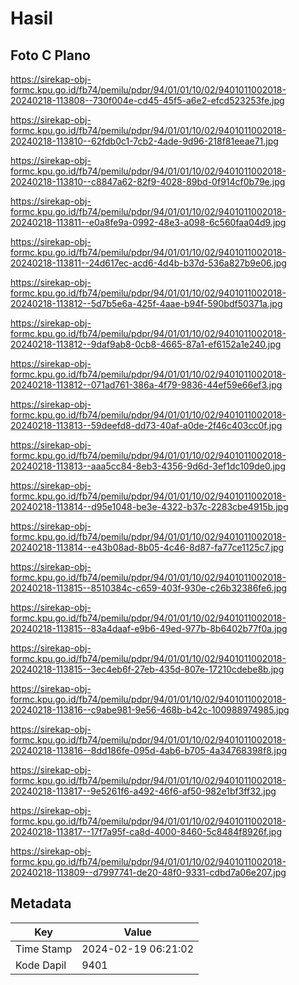 # Hasil

## Foto C Plano

https://sirekap-obj-formc.kpu.go.id/fb74/pemilu/pdpr/94/01/01/10/02/9401011002018-20240218-113808--730f004e-cd45-45f5-a6e2-efcd523253fe.jpg

https://sirekap-obj-formc.kpu.go.id/fb74/pemilu/pdpr/94/01/01/10/02/9401011002018-20240218-113810--62fdb0c1-7cb2-4ade-9d96-218f81eeae71.jpg

https://sirekap-obj-formc.kpu.go.id/fb74/pemilu/pdpr/94/01/01/10/02/9401011002018-20240218-113810--c8847a62-82f9-4028-89bd-0f914cf0b79e.jpg

https://sirekap-obj-formc.kpu.go.id/fb74/pemilu/pdpr/94/01/01/10/02/9401011002018-20240218-113811--e0a8fe9a-0992-48e3-a098-6c560faa04d9.jpg

https://sirekap-obj-formc.kpu.go.id/fb74/pemilu/pdpr/94/01/01/10/02/9401011002018-20240218-113811--24d617ec-acd6-4d4b-b37d-536a827b9e06.jpg

https://sirekap-obj-formc.kpu.go.id/fb74/pemilu/pdpr/94/01/01/10/02/9401011002018-20240218-113812--5d7b5e6a-425f-4aae-b94f-590bdf50371a.jpg

https://sirekap-obj-formc.kpu.go.id/fb74/pemilu/pdpr/94/01/01/10/02/9401011002018-20240218-113812--9daf9ab8-0cb8-4665-87a1-ef6152a1e240.jpg

https://sirekap-obj-formc.kpu.go.id/fb74/pemilu/pdpr/94/01/01/10/02/9401011002018-20240218-113812--071ad761-386a-4f79-9836-44ef59e66ef3.jpg

https://sirekap-obj-formc.kpu.go.id/fb74/pemilu/pdpr/94/01/01/10/02/9401011002018-20240218-113813--59deefd8-dd73-40af-a0de-2f46c403cc0f.jpg

https://sirekap-obj-formc.kpu.go.id/fb74/pemilu/pdpr/94/01/01/10/02/9401011002018-20240218-113813--aaa5cc84-8eb3-4356-9d6d-3ef1dc109de0.jpg

https://sirekap-obj-formc.kpu.go.id/fb74/pemilu/pdpr/94/01/01/10/02/9401011002018-20240218-113814--d95e1048-be3e-4322-b37c-2283cbe4915b.jpg

https://sirekap-obj-formc.kpu.go.id/fb74/pemilu/pdpr/94/01/01/10/02/9401011002018-20240218-113814--e43b08ad-8b05-4c46-8d87-fa77ce1125c7.jpg

https://sirekap-obj-formc.kpu.go.id/fb74/pemilu/pdpr/94/01/01/10/02/9401011002018-20240218-113815--8510384c-c659-403f-930e-c26b32386fe6.jpg

https://sirekap-obj-formc.kpu.go.id/fb74/pemilu/pdpr/94/01/01/10/02/9401011002018-20240218-113815--83a4daaf-e9b6-49ed-977b-8b6402b77f0a.jpg

https://sirekap-obj-formc.kpu.go.id/fb74/pemilu/pdpr/94/01/01/10/02/9401011002018-20240218-113815--3ec4eb6f-27eb-435d-807e-17210cdebe8b.jpg

https://sirekap-obj-formc.kpu.go.id/fb74/pemilu/pdpr/94/01/01/10/02/9401011002018-20240218-113816--c9abe981-9e56-468b-b42c-100988974985.jpg

https://sirekap-obj-formc.kpu.go.id/fb74/pemilu/pdpr/94/01/01/10/02/9401011002018-20240218-113816--8dd186fe-095d-4ab6-b705-4a34768398f8.jpg

https://sirekap-obj-formc.kpu.go.id/fb74/pemilu/pdpr/94/01/01/10/02/9401011002018-20240218-113817--9e5261f6-a492-46f6-af50-982e1bf3ff32.jpg

https://sirekap-obj-formc.kpu.go.id/fb74/pemilu/pdpr/94/01/01/10/02/9401011002018-20240218-113817--17f7a95f-ca8d-4000-8460-5c8484f8926f.jpg

https://sirekap-obj-formc.kpu.go.id/fb74/pemilu/pdpr/94/01/01/10/02/9401011002018-20240218-113809--d7997741-de20-48f0-9331-cdbd7a06e207.jpg


## Metadata

| Key        | Value               |
| ---------- | ------------------- |
| Time Stamp | 2024-02-19 06:21:02 |
| Kode Dapil | 9401                |



